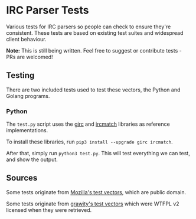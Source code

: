 # IRC Parser Tests

Various tests for IRC parsers so people can check to ensure they're consistent. These tests are based on existing test suites and widespread client behaviour.

**Note:** This is still being written. Feel free to suggest or contribute tests - PRs are welcomed!


## Testing

There are two included tests used to test these vectors, the Python and Golang programs.

### Python

The `test.py` script uses the [girc](https://github.com/DanielOaks/girc) and [ircmatch](https://github.com/mammon-ircd/ircmatch>) libraries as reference implementations.

To install these libraries, run `pip3 install --upgrade girc ircmatch`.

After that, simply run `python3 test.py`. This will test everything we can test, and show the output.


## Sources

Some tests originate from [Mozilla's test vectors](https://dxr.mozilla.org/comm-central/source/chat/protocols/irc/test/test_ircMessage.js), which are public domain.

Some tests originate from [grawity's test vectors](https://github.com/grawity/code/tree/master/lib/tests) which were WTFPL v2 licensed when they were retrieved.
